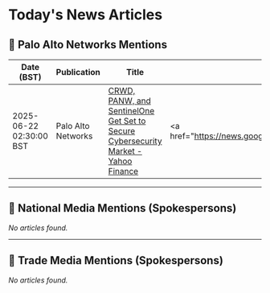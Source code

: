 # Today's News Articles

## 📌 Palo Alto Networks Mentions

| Date (BST) | Publication | Title | Summary |
|------------|-------------|-------|---------|
| 2025-06-22 02:30:00 BST | Palo Alto Networks | [CRWD, PANW, and SentinelOne Get Set to Secure Cybersecurity Market - Yahoo Finance](https://news.google.com/rss/articles/CBMihAFBVV95cUxNeWxaVUY0Y0wxYmE5T0kyNmZFcXVXYzBWRmp6ajl0eDlHdzJJYkJFQlluZ0FQRUFlRGc2bFVvVXRwZGtkM0xZeHdqTTBFVEdUQWpnLXZ5TnJVVElkMUI3djQtUUFkWjV1Y3U5bW8tOVlTdEhzWktGeHhIblJyOFlwNWRTZDI?oc=5) | <a href="https://news.google.com/rss/articles/CBMihAFBVV95cUxNeWxaVUY0Y0wxYmE5T0kyNmZFcXVXYzBWRmp6ajl0eDlHdzJJYkJFQlluZ0FQRUFlRGc2bFVvVXRwZGtkM0xZeHdqTTBFVEdUQWpnLXZ5TnJVVElkMUI3djQtUUFkWjV1Y3U5bW8tOV... |

---
## 📰 National Media Mentions (Spokespersons)

_No articles found._

---
## 📘 Trade Media Mentions (Spokespersons)

_No articles found._
